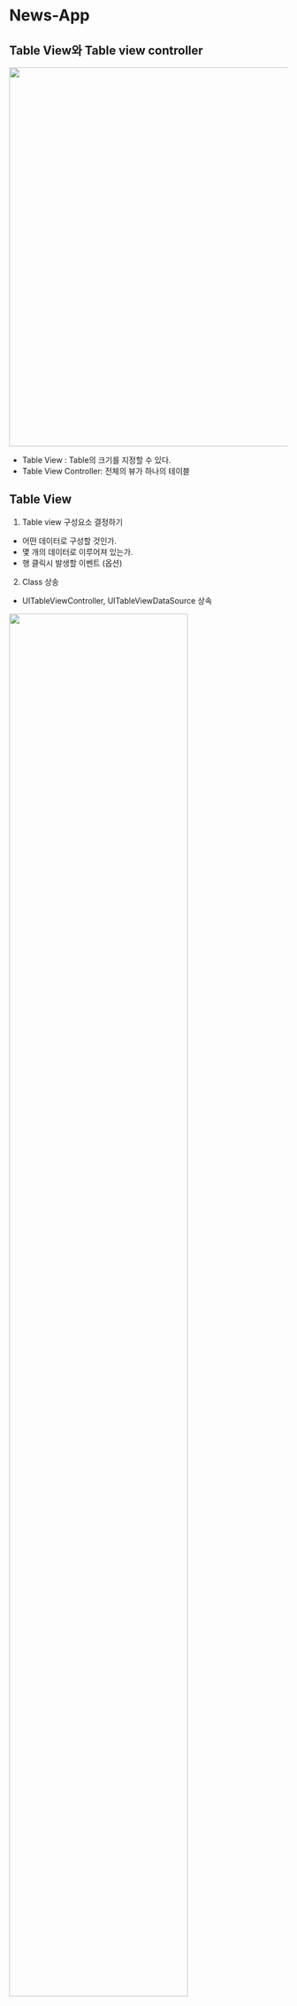 # News-App

## Table View와 Table view controller
<img width="684" src="https://user-images.githubusercontent.com/68676844/145227678-afb28f92-2232-4d90-b264-e1ca0234d923.png">

- Table View : Table의 크기를 지정할 수 있다.
- Table View Controller: 전체의 뷰가 하나의 테이블


## Table View
1) Table view 구성요소 결정하기
- 어떤 데이터로 구성할 것인가.
- 몇 개의 데이터로 이루어져 있는가.
- 행 클릭시 발생할 이벤트 (옵션)

2) Class 상송
- UITableViewController, UITableViewDataSource 상속
<img width="80%" src="https://user-images.githubusercontent.com/68676844/145227865-61d7a207-3670-4714-aa36-424ce13741a6.png">


- 발생한 Error는 Fix 버튼을 눌러 해결할 수 있다.


<img width="80%" src="https://user-images.githubusercontent.com/68676844/145227967-bc247f48-0edd-4917-b543-1ce8d2c2ece5.png">


3) 결과
<img height="500" src="https://user-images.githubusercontent.com/68676844/145229074-95e253b9-4721-4b24-a520-b02ecfc7607b.gif">


## Table View (Dynamic)
1) Table View Cell 추가
<img width="80%" src="https://user-images.githubusercontent.com/68676844/145255943-40625fdc-8159-49a0-bb72-79a589124faf.png">


2) Lable 추가 및 class와 연결
<img width="80%" src="https://user-images.githubusercontent.com/68676844/145256027-2abe6d4a-a52e-434d-98d4-4bfe94fa28b2.png">


- Lable은 cell 안에 추가한다.

<img width="80%" src="https://user-images.githubusercontent.com/68676844/145256179-9f20bdc6-d4ae-4d26-b131-abfe6d1d9b31.png">


- Table View를 보면 Dynamic Prototypes가 설정된 것이 보일 것이다.


3) 결과화면

추가) 타입캐스팅 as

- 부모와 자식 간의 관계를 정하는데에 있어 친자를 확인하는 용도이다.

(1) as?

- 안전한 추론 방법이다. (내가 자식이 맞니?)

(2) as!

- 강제로 추론하는 방법이다. (내가 자식이 맞아!)


## Cell Click Event

## News App
1. HTTP 통신
- urlsession
2. JSON 데이터 형태
- 정의: Javascript 객체 문법으로 구조화된 데이터를 표현하기 위한 문자 기반의 표준 포맷
- 간단히 말하자면, 네트워크에서 통신 내에서 데이터를 주고받을 때 JSON으로 주고받는 데이터 형태
- 기본 형태: {"key":"value"} 또는 {["value","value","value"]}
- 추가: {[{"key":"value"}, {"key":"value"}, {"key":"value"}]} 이러한 배열로 선언 가능
